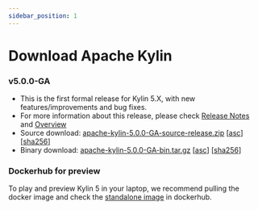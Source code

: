 ```yaml
---
sidebar_position: 1
---
```


# Download Apache Kylin

### v5.0.0-GA
- This is the first formal release for Kylin 5.X, with new features/improvements and bug fixes. 
- For more information about this release, please check [Release Notes](release_notes.md) and [Overview](overview.md)
- Source download: [apache-kylin-5.0.0-GA-source-release.zip](https://www.apache.org/dyn/closer.cgi/kylin/apache-kylin-5.0.0-beta/apache-kylin-5.0.0-beta-source-release.zip) \[[asc](https://www.apache.org/dist/kylin/apache-kylin-5.0.0-beta/apache-kylin-5.0.0-beta-source-release.zip.asc)\] \[[sha256](https://www.apache.org/dist/kylin/apache-kylin-5.0.0-beta/apache-kylin-5.0.0-beta-source-release.zip.sha256)\]
- Binary download: [apache-kylin-5.0.0-GA-bin.tar.gz](https://www.apache.org/dyn/closer.cgi/kylin/apache-kylin-5.0.0-beta/apache-kylin-5.0.0-beta-bin.tar.gz) \[[asc](https://www.apache.org/dist/kylin/apache-kylin-5.0.0-beta/apache-kylin-5.0.0-beta-bin.tar.gz.asc)\] \[[sha256](https://www.apache.org/dist/kylin/apache-kylin-5.0.0-beta/apache-kylin-5.0.0-beta-bin.tar.gz.sha256)\]


### Dockerhub for preview

To play and preview Kylin 5 in your laptop, 
we recommend pulling the docker image and check the [standalone image](https://hub.docker.com/r/apachekylin/apache-kylin-standalone) in dockerhub.

